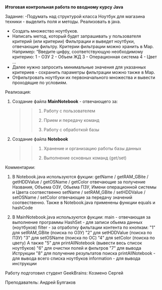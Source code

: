 __Итоговая контрольная работа по вводному курсу Java__

Задание:
-Подумать над структурой класса Ноутбук для магазина техники - выделить поля и методы. Реализовать в java.
- Создать множество ноутбуков.
- Написать метод, который будет запрашивать у пользователя критерий (или критерии)
Фильтрации и выведет ноутбуки, отвечающие фильтру. Критерии фильтрации можно хранить в Map. Например:
“Введите цифру, соответствующую необходимому критерию:
1 - ОЗУ
2 - Объем ЖД
3 - Операционная система
4 - Цвет …
- Далее нужно запросить минимальные значения для указанных критериев - сохранить
параметры фильтрации можно также в Map.
- Отфильтровать ноутбуки их первоначального множества и вывести проходящие по
условиям.

 Реализация:
 1. Создание файла __MainNotebook__ - отвечающего за:
    >> 1) Работу с пользователем
    >>
    >> 2) Прием и передачу команд
    >>
    >> 3) Работу с обработкой базы
 2. Создание файла __Notebook__
    >> 1) Хранение и организацию работы базы данных
    >> 
    >> 3) Выполнение основных команд (get/set)
    >>

Комментарии:
1) В Notebook.java используются фукции:
   getName / getRAM_GBite / getHDDValue / getOSName / getColor
   отвечающие за получение Названия, Объема ОЗУ, Обьема ПЗУ, Имени операционной системы и Цвета соотвественно
   setName / setRAM_GBite / setHDDValue / setOSName / setColor
   отвечающие за передачу значений соотвественно.
   Также в Notebook.java применены функции equals и hashCode

2) В MainNotebook.java используются фукции:
   main - отвечающая за выполнение программы
   HashSet - для записи обьема данных (ноутбуков)
   filter - за отработку фильтации контента по кнопкам:
     "1" для setRAM_GBite (поиска по ОЗУ)
     "2" для setHDDValue (поиска по ПЗУ)
     "3" для setOSName (поиска по ОС)
     "4" для setColor (поиска по цвету)
   А также
     "5" для printAllNotebook (вывести весь список ноутбуков)
     "6" для очистки полей и фильтров
     "7" для вывода Иструкции
     "8" для получение результатов поиска
  printAllNotebook - для вывода всего списка ноутбуков
  information - для вывода инструкции

Работу подготовил студент GeekBrains:
Козмено Сергей

Преподаватель: 
Андрей Булгаков
